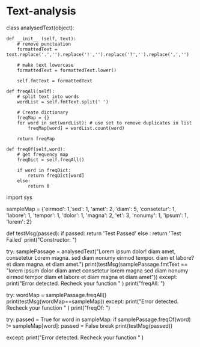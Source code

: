 # Text-analysis
class analysedText(object):

    def __init__ (self, text):
        # remove punctuation
        formattedText = text.replace('.','').replace('!','').replace('?','').replace(',','')

        # make text lowercase
        formattedText = formattedText.lower()

        self.fmtText = formattedText

    def freqAll(self):        
        # split text into words
        wordList = self.fmtText.split(' ')

        # Create dictionary
        freqMap = {}
        for word in set(wordList): # use set to remove duplicates in list
            freqMap[word] = wordList.count(word)

        return freqMap

    def freqOf(self,word):
        # get frequency map
        freqDict = self.freqAll()

        if word in freqDict:
            return freqDict[word]
        else:
            return 0
            
  
import sys

sampleMap = {'eirmod': 1,'sed': 1, 'amet': 2, 'diam': 5, 'consetetur': 1, 'labore': 1, 'tempor': 1, 'dolor': 1, 'magna': 2, 'et': 3, 'nonumy': 1, 'ipsum': 1, 'lorem': 2}

def testMsg(passed):
    if passed:
       return 'Test Passed'
    else :
       return 'Test Failed'
print("Constructor: ")

try:
    samplePassage = analysedText("Lorem ipsum dolor! diam amet, consetetur Lorem magna. sed diam nonumy eirmod tempor. diam et labore? et diam magna. et diam amet.")
    print(testMsg(samplePassage.fmtText == "lorem ipsum dolor diam amet consetetur lorem magna sed diam nonumy eirmod tempor diam et labore et diam magna et diam amet"))
except:
    print("Error detected. Recheck your function " )
print("freqAll: ")

try:
    wordMap = samplePassage.freqAll()
    print(testMsg(wordMap==sampleMap))
except:
    print("Error detected. Recheck your function " )
print("freqOf: ")

try:
    passed = True
    for word in sampleMap:
        if samplePassage.freqOf(word) != sampleMap[word]:
            passed = False
            break
    print(testMsg(passed))
    
except:
    print("Error detected. Recheck your function  " )
